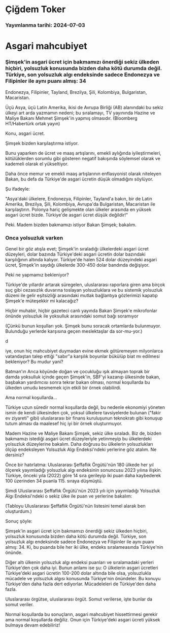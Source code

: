 # Çiğdem Toker

### Yayımlanma tarihi: 2024-07-03

# Asgari mahcubiyet


### Şimşek'in asgari ücret için bakmamızı önerdiği sekiz ülkeden hiçbiri, yolsuzluk konusunda bizden daha kötü durumda değil. Türkiye, son yolsuzluk algı endeksinde sadece Endonezya ve Filipinler ile aynı puanı almış: 34



Endonezya, Filipinler, Tayland, Brezilya, Şili, Kolombiya, Bulgaristan, Macaristan.

Üçü Asya, üçü Latin Amerika, ikisi de Avrupa Birliği (AB) alanındaki bu sekiz ülkeyi art arda yazmamın nedeni; bu sıralamayı, TV yayınında Hazine ve Maliye Bakanı Mehmet Şimşek'in yapmış olmasıdır. (Bloomberg HT/Habertürk ortak yayın)

Konu, asgari ücret.

Şimşek bizden karşılaştırma istiyor.

Bunu yaparken de ücret ve maaş artışlarını, emekli aylığında iyileştirmeleri, kötülüklerden sorumlu gibi gösteren negatif bakışında söylemsel olarak ve kademeli olarak el yükseltiyor.

Daha önce memur ve emekli maaş artışlarının enflasyonist olarak niteleyen Bakan, bu defa da Türkiye'de asgari ücretin düşük olmadığını söylüyor.

Şu ifadeyle:

"Asya'daki ülkelere, Endonezya, Filipinler, Tayland'a bakın, bir de Latin Amerika, Brezilya, Şili, Kolombiya, Avrupa'da Bulgaristan, Macaristan ile karşılaştırın. Polonya hariç gelişmekte olan ülkeler arasında en yüksek asgari ücret bizde. Türkiye'de asgari ücret düşük değildir!"

Peki. Madem bizden bakmamızı istiyor Bakan Şimşek; bakalım.


### Onca yolsuzluk varken

Genel bir göz atışla evet; Şimşek'in sıraladığı ülkelerdeki asgari ücret düzeyleri, dolar bazında Türkiye'deki asgari ücretin dolar bazındaki karşılığının altında kalıyor. Türkiye'de halen 524 dolar düzeyindeki asgari ücret, Şimşek'in saydığı ülkelerde 300-450 dolar bandında değişiyor.

Peki ne yapmamız bekleniyor?

Türkiye'de yıllardır artarak süregelen, uluslararası raporlara giren ama birçok suç gibi cezasızlık duvarına toslayan yolsuzluklara ve bu sistemik yolsuzluk düzeni ile gelir eşitsizliği arasındaki mutlak bağlantıya gözlerimizi kapatıp Şimşek'e müteşekkir mi kalacağız?

Hiçbir muhabir, hiçbir gazeteci canlı yayında Bakan Şimşek'e mikrofonlar önünde yolsuzluk ile yoksulluk arasındaki somut bağı soramıyor

(Çünkü bunun koşulları yok. Şimşek bunu soracak ortamlarda bulunmuyor. Bulunduğu yerlerde karşısına geçen meslektaşlar da sor-mu-yor.)

d

iye, onun hiç mahcubiyet duymadan evine ekmek götüremeyen milyonlarca vatandaştan talep ettiği "sabır"a karşılık boyunlar bükülüp biat mı edilmesi bekleniyor? Bu mudur yani?

Batman'ın Arıca köyünde doğan ve çocukluğu ışık almayan toprak bir damda yoksulluk içinde geçen Şimşek'in, SBF'yi kazanıp ülkesinde bakan, başbakan yardımcısı sonra tekrar bakan olması, normal koşullarda bu ülkeden umudu kesmemek için etkili bir örnek olabilirdi.

Ama normal koşullarda…

Türkiye uzun süredir normal koşullarda değil, bu nedenle ekonomiyi yöneten ismin de kendi ülkesinden çok, yoksul ülkelere tavsiyelerde bulunan ("fakir ev ziyareti" gibi) uluslararası bir finans kuruluşunun teknokratı gibi konuşup tutum alması da maalesef hiç iyi bir örnek oluşturmuyor.

Madem Hazine ve Maliye Bakanı Şimşek, sekiz ülke sıraladı. Biz de, bizden bakmamızı istediği asgari ücret düzeyleriyle yetinmeyip bu ülkelerdeki yolsuzluk düzeylerine bakalım. Daha doğrusu bu ülkelerin yolsuzlukları ölçüp endeksleyen Yolsuzluk Algı Endeksi'ndeki yerlerine göz atalım. Ne dersiniz?

Önce bir hatırlatma: Uluslararası Şeffaflık Örgütü'nün 180 ülkede her yıl ölçerek yayımladığı yolsuzluk algı endeksinin sonuncusu 2023 yılına ilişkin. Türkiye, önceki yıla (2022) göre 14 sıra gerileyip iki puan daha kaybederek 100 üzerinden 34 puanla 115. sıraya düşmüştü.

Şimdi Uluslararası Şeffaflık Örgütü'nün 2023 yılı için yayımladığı Yolsuzluk Algı Endeksi'ndeki o sekiz ülke ile puan ve yerlerine bakalım:

(Tabloyu Uluslararası Şeffaflık Örgütü'nün listesini temel alarak ben oluşturdum.)



Sonuç şöyle:

Şimşek'in asgari ücret için bakmamızı önerdiği sekiz ülkeden hiçbiri, yolsuzluk konusunda bizden daha kötü durumda değil. Türkiye, son yolsuzluk algı endeksinde sadece Endonezya ve Filipinler ile aynı puanı almış: 34. Ki, bu puanda bile her iki ülke, endeks sıralameasında Türkiye'nin önünde.

Diğer altı ülkenin yolsuzluk algı endeksi puanları ve sıralamadaki yerleri Türkiye'den çok daha iyi. Bunun anlamı ise şu: O ülkelerin asgari ücretleri Türkiye'deki asgari ücretin 100-200 dolar altında bile olsa, yolsuzlukla mücadele ve yolsuzluk algısı konusunda Türkiye'nin önündeler. Bu konuyu Türkiye'den daha fazla dert ediyorlar. Mücadeleleri de Türkiye'den daha fazla.

Uluslararası örgütse, uluslararası örgüt. Somut verilerse, işte bunlar da somut veriler.

Normal koşullarda bu sonuçların, asgari mahcubiyet hissettirmesi gerekir ama normal koşullarda değiliz. Onun için Türkiye'deki asgari ücreti yüksek bulmaya devam edebiliriz!




